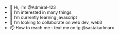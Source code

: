 - 👋 Hi, I’m @Admiral-123
- 👀 I’m interested in many things
- 🌱 I’m currently learning javascript
- 💞️ I’m looking to collaborate on web dev, web3
- 📫 How to reach me - text me on tg @sastakarlmarx

<!---
Admiral-123/Admiral-123 is a ✨ special ✨ repository because its `README.md` (this file) appears on your GitHub profile.
You can click the Preview link to take a look at your changes.
--->
